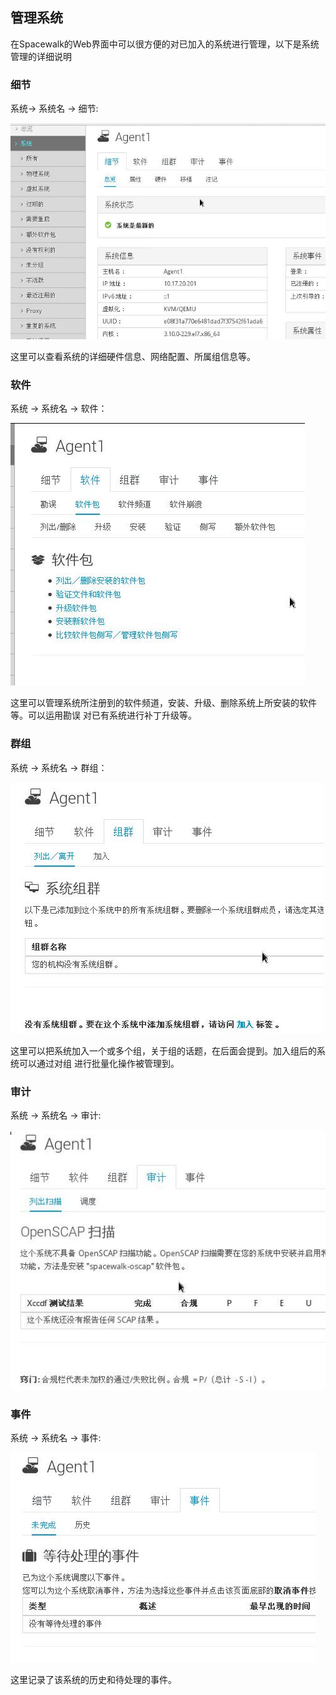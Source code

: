 ## 管理系统
在Spacewalk的Web界面中可以很方便的对已加入的系统进行管理，以下是系统管理的详细说明

### 细节
系统-> 系统名 -> 细节:    

![/images/2015_09_15_09_20_11_695x477.jpg](/images/2015_09_15_09_20_11_695x477.jpg)   

这里可以查看系统的详细硬件信息、网络配置、所属组信息等。    

### 软件
系统 -> 系统名 -> 软件：   

![/images/2015_09_15_09_23_57_471x420.jpg](/images/2015_09_15_09_23_57_471x420.jpg)   

这里可以管理系统所注册到的软件频道，安装、升级、删除系统上所安装的软件等。可以运用勘误
对已有系统进行补丁升级等。     

### 群组
系统 -> 系统名 -> 群组：     

![/images/2015_09_15_09_31_18_501x402.jpg](/images/2015_09_15_09_31_18_501x402.jpg)     

这里可以把系统加入一个或多个组，关于组的话题，在后面会提到。加入组后的系统可以通过对组
进行批量化操作被管理到。    

### 审计
系统 -> 系统名 -> 审计:    

![/images/2015_09_15_09_34_34_511x422.jpg](/images/2015_09_15_09_34_34_511x422.jpg)    

### 事件
系统 -> 系统名 -> 事件:    

![/images/2015_09_15_09_35_23_488x336.jpg](/images/2015_09_15_09_35_23_488x336.jpg)    

这里记录了该系统的历史和待处理的事件。     
